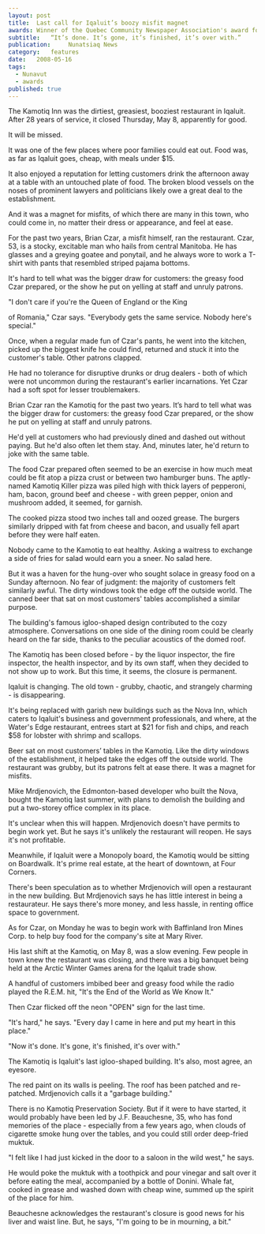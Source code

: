 ```yaml
---
layout:	post
title:	Last call for Iqaluit’s boozy misfit magnet
awards: Winner of the Quebec Community Newspaper Association's award for best features story
subtitle:	“It’s done. It’s gone, it’s finished, it’s over with.”
publication:     Nunatsiaq News
category:	features
date:	2008-05-16
tags: 
  - Nunavut
  - awards
published: true
---
```


The Kamotiq Inn was the dirtiest, greasiest, booziest restaurant in Iqaluit. After 28 years of service, it closed Thursday, May 8, apparently for good.

It will be missed.

It was one of the few places where poor families could eat out. Food was, as far as Iqaluit goes, cheap, with meals under $15.

It also enjoyed a reputation for letting customers drink the afternoon away at a table with an untouched plate of food. The broken blood vessels on the noses of prominent lawyers and politicians likely owe a great deal to the establishment.

And it was a magnet for misfits, of which there are many in this town, who could come in, no matter their dress or appearance, and feel at ease. <!-- BREAK -->

For the past two years, Brian Czar, a misfit himself, ran the restaurant. Czar, 53, is a stocky, excitable man who hails from central Manitoba. He has glasses and a greying goatee and ponytail, and he always wore to work a T-shirt with pants that resembled striped pajama bottoms.

It's hard to tell what was the bigger draw for customers: the greasy food Czar prepared, or the show he put on yelling at staff and unruly patrons.

"I don't care if you're the Queen of England or the King

of Romania," Czar says. "Everybody gets the same service. Nobody here's special."

Once, when a regular made fun of Czar's pants, he went into the kitchen, picked up the biggest knife he could find, returned and stuck it into the customer's table. Other patrons clapped.

He had no tolerance for disruptive drunks or drug dealers - both of which were not uncommon during the restaurant's earlier incarnations. Yet Czar had a soft spot for lesser troublemakers.

Brian Czar ran the Kamotiq for the past two years. It’s hard to tell what was the bigger draw for customers: the greasy food Czar prepared, or the show he put on yelling at staff and unruly patrons.


He'd yell at customers who had previously dined and dashed out without paying. But he'd also often let them stay. And, minutes later, he'd return to joke with the same table.

The food Czar prepared often seemed to be an exercise in how much meat could be fit atop a pizza crust or between two hamburger buns. The aptly-named Kamotiq Killer pizza was piled high with thick layers of pepperoni, ham, bacon, ground beef and cheese - with green pepper, onion and mushroom added, it seemed, for garnish.

The cooked pizza stood two inches tall and oozed grease. The burgers similarly dripped with fat from cheese and bacon, and usually fell apart before they were half eaten.

Nobody came to the Kamotiq to eat healthy. Asking a waitress to exchange a side of fries for salad would earn you a sneer. No salad here.

But it was a haven for the hung-over who sought solace in greasy food on a Sunday afternoon. No fear of judgment: the majority of customers felt similarly awful. The dirty windows took the edge off the outside world. The canned beer that sat on most customers' tables accomplished a similar purpose.

The building's famous igloo-shaped design contributed to the cozy atmosphere. Conversations on one side of the dining room could be clearly heard on the far side, thanks to the peculiar acoustics of the domed roof.

The Kamotiq has been closed before - by the liquor inspector, the fire inspector, the health inspector, and by its own staff, when they decided to not show up to work. But this time, it seems, the closure is permanent.

Iqaluit is changing. The old town - grubby, chaotic, and strangely charming - is disappearing.

It's being replaced with garish new buildings such as the Nova Inn, which caters to Iqaluit's business and government professionals, and where, at the Water's Edge restaurant, entrees start at $21 for fish and chips, and reach $58 for lobster with shrimp and scallops.

Beer sat on most customers’ tables in the Kamotiq. Like the dirty windows of the establishment, it helped take the edges off the outside world. The restaurant was grubby, but its patrons felt at ease there. It was a magnet for misfits.


Mike Mrdjenovich, the Edmonton-based developer who built the Nova, bought the Kamotiq last summer, with plans to demolish the building and put a two-storey office complex in its place.

It's unclear when this will happen. Mrdjenovich doesn't have permits to begin work yet. But he says it's unlikely the restaurant will reopen. He says it's not profitable.

Meanwhile, if Iqaluit were a Monopoly board, the Kamotiq would be sitting on Boardwalk. It's prime real estate, at the heart of downtown, at Four Corners.

There's been speculation as to whether Mrdjenovich will open a restaurant in the new building. But Mrdjenovich says he has little interest in being a restaurateur. He says there's more money, and less hassle, in renting office space to government.

As for Czar, on Monday he was to begin work with Baffinland Iron Mines Corp. to help buy food for the company's site at Mary River.

His last shift at the Kamotiq, on May 8, was a slow evening. Few people in town knew the restaurant was closing, and there was a big banquet being held at the Arctic Winter Games arena for the Iqaluit trade show.

A handful of customers imbibed beer and greasy food while the radio played the R.E.M. hit, "It's the End of the World as We Know It."

Then Czar flicked off the neon "OPEN" sign for the last time.

"It's hard," he says. "Every day I came in here and put my heart in this place."

"Now it's done. It's gone, it's finished, it's over with."

The Kamotiq is Iqaluit's last igloo-shaped building. It's also, most agree, an eyesore.

The red paint on its walls is peeling. The roof has been patched and re-patched. Mrdjenovich calls it a "garbage building."

There is no Kamotiq Preservation Society. But if it were to have started, it would probably have been led by J.F. Beauchesne, 35, who has fond memories of the place - especially from a few years ago, when clouds of cigarette smoke hung over the tables, and you could still order deep-fried muktuk.

"I felt like I had just kicked in the door to a saloon in the wild west," he says.

He would poke the muktuk with a toothpick and pour vinegar and salt over it before eating the meal, accompanied by a bottle of Donini. Whale fat, cooked in grease and washed down with cheap wine, summed up the spirit of the place for him.

Beauchesne acknowledges the restaurant's closure is good news for his liver and waist line. But, he says, "I'm going to be in mourning, a bit."